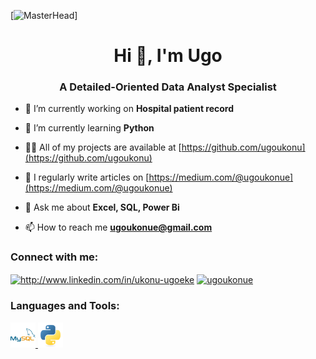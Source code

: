 [![MasterHead]([https://encrypted-tbn0.gstatic.com/im...](https://www.freepik.com/free-ai-image/employee-working-marketing-setting_377104656.htm#fromView=search&page=1&position=2&uuid=2a61f53c-8a0d-4787-b2b3-e0eb129e27bf&query=data+analyze))]
<h1 align="center">Hi 👋, I'm Ugo</h1>
<h3 align="center">A Detailed-Oriented Data Analyst Specialist</h3>

- 🔭 I’m currently working on **Hospital patient record**

- 🌱 I’m currently learning **Python**

- 👨‍💻 All of my projects are available at [https://github.com/ugoukonu](https://github.com/ugoukonu)

- 📝 I regularly write articles on [https://medium.com/@ugoukonue](https://medium.com/@ugoukonue)

- 💬 Ask me about **Excel, SQL, Power Bi**

- 📫 How to reach me **ugoukonue@gmail.com**

<h3 align="left">Connect with me:</h3>
<p align="left">
<a href="https://linkedin.com/in/http://www.linkedin.com/in/ukonu-ugoeke" target="blank"><img align="center" src="https://raw.githubusercontent.com/rahuldkjain/github-profile-readme-generator/master/src/images/icons/Social/linked-in-alt.svg" alt="http://www.linkedin.com/in/ukonu-ugoeke" height="30" width="40" /></a>
<a href="https://medium.com/ugoukonue" target="blank"><img align="center" src="https://raw.githubusercontent.com/rahuldkjain/github-profile-readme-generator/master/src/images/icons/Social/medium.svg" alt="ugoukonue" height="30" width="40" /></a>
</p>

<h3 align="left">Languages and Tools:</h3>
<p align="left"> <a href="https://www.mysql.com/" target="_blank" rel="noreferrer"> <img src="https://raw.githubusercontent.com/devicons/devicon/master/icons/mysql/mysql-original-wordmark.svg" alt="mysql" width="40" height="40"/> </a> <a href="https://www.python.org" target="_blank" rel="noreferrer"> <img src="https://raw.githubusercontent.com/devicons/devicon/master/icons/python/python-original.svg" alt="python" width="40" height="40"/> </a> </p>
